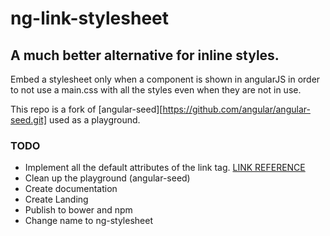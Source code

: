# ng-link-stylesheet

## A much better alternative for inline styles.

Embed a stylesheet only when a component is shown in angularJS in order to not use a main.css with all the styles even when they are not in use.

This repo is a fork of [angular-seed][https://github.com/angular/angular-seed.git] used as a playground.

### TODO
- Implement all the default attributes of the link tag.  [LINK REFERENCE](https://developer.mozilla.org/es/docs/Web/HTML/Elemento/link)
- Clean up the playground (angular-seed)
- Create documentation
- Create Landing
- Publish to bower and npm
- Change name to ng-stylesheet
